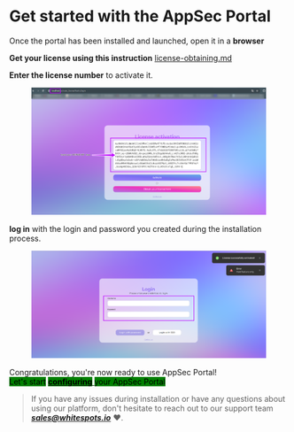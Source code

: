 # Get started with the AppSec Portal

Once the portal has been installed and launched, open it in a **browser**&#x20;

**Get your license using this instruction** [license-obtaining.md](../license-obtaining.md "mention")

**Enter the license number** to activate it.

<figure><img src="../../../.gitbook/assets/licens act 1.png" alt=""><figcaption></figcaption></figure>

**log in** with the login and password you created during the installation process.

<figure><img src="../../../.gitbook/assets/licens act 2.png" alt=""><figcaption></figcaption></figure>

Congratulations, you're now ready to use AppSec Portal!\
<mark style="background-color:green;">Let's start</mark> [<mark style="background-color:green;">**configuring**</mark> ](sonfiguration-options.md)<mark style="background-color:green;">your AppSec Portal</mark>

> If you have any issues during installation or have any questions about using our platform, don't hesitate to reach out to our support team _**sales@whitespots.io**_ :heart:.

